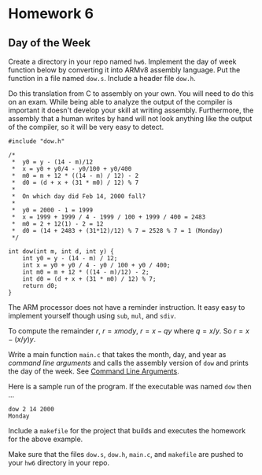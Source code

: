 # Homework 6 

## Day of the Week
Create a directory in your repo named `hw6`. Implement the day of week 
function below by 
converting it into ARMv8 assembly language. Put the function in 
a file named `dow.s`.  Include a header file `dow.h`.

Do this translation from C to assembly on your own. You will need to do 
this on an exam. While being able to analyze the output of the compiler 
is important it doesn't develop your skill at writing assembly. Furthermore, 
the assembly that a human writes by hand will not look anything like the output of the compiler, so it will be very easy to detect. 

```
#include "dow.h"

/*
 *  y0 = y - (14 - m)/12
 *  x = y0 + y0/4 - y0/100 + y0/400
 *  m0 = m + 12 * ((14 - m) / 12) - 2
 *  d0 = (d + x + (31 * m0) / 12) % 7
 *
 *  On which day did Feb 14, 2000 fall?
 *
 *  y0 = 2000 - 1 = 1999
 *  x = 1999 + 1999 / 4 - 1999 / 100 + 1999 / 400 = 2483
 *  m0 = 2 + 12(1) - 2 = 12
 *  d0 = (14 + 2483 + (31*12)/12) % 7 = 2528 % 7 = 1 (Monday)
 */

int dow(int m, int d, int y) {
    int y0 = y - (14 - m) / 12;
    int x = y0 + y0 / 4 - y0 / 100 + y0 / 400;
    int m0 = m + 12 * ((14 - m)/12) - 2;
    int d0 = (d + x + (31 * m0) / 12) % 7;
    return d0;
}
```

The ARM processor does not have a reminder instruction. It easy easy
to implement yourself though using `sub`, `mul`, and `sdiv`. 

To compute the remainder $r$, $r = x mod y$, $r = x - qy$ where $q = x/y$. So $r = x - (x/y)y$.

Write a main function `main.c` that takes the month, day,
and year as *command line arguments* and calls the assembly version of
`dow` and prints the day of the week. See [Command Line Arguments](https://diveintosystems.org/book/C2-C_depth/advanced_cmd_line_args.html#_c_cmd_line_args_). 

Here is a sample run of the program. If the executable was named `dow` then ...  

```
dow 2 14 2000 
Monday
```

Include a `makefile` for the project that builds and executes the homework 
for the above example.

Make sure that the files `dow.s`, `dow.h`, `main.c`, and `makefile` are 
pushed to your `hw6` directory in your repo.
